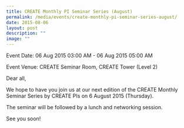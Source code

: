 ```yaml
---
title: CREATE Monthly PI Seminar Series (August)
permalink: /media/events/create-monthly-pi-seminar-series-august/
date: 2015-08-06
layout: post
description: ""
image: ""
---
```


Event Date: 06 Aug 2015 03:00 AM - 06 Aug 2015 05:00 AM

Event Venue: CREATE Seminar Room, CREATE Tower (Level 2)

Dear all,  
  
We hope to have you join us at our next edition of the CREATE Monthly Seminar Series by CREATE PIs on 6 August 2015 (Thursday).  
  
The seminar will be followed by a lunch and networking session.  
  
See you soon!